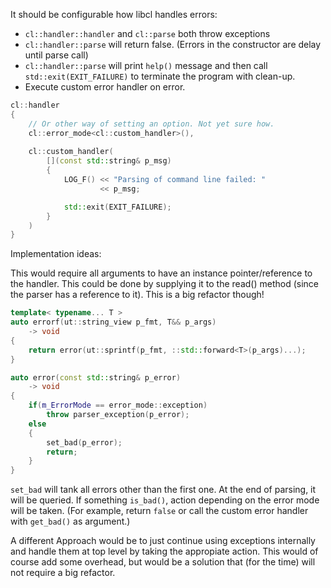 It should be configurable how libcl handles errors:

- `cl::handler::handler` and `cl::parse` both throw exceptions
- `cl::handler::parse` will return false. (Errors in the constructor are delay until parse call)
- `cl::handler::parse` will print `help()` message and then call `std::exit(EXIT_FAILURE)` to terminate the program with clean-up.
- Execute custom error handler on error.


```c++
cl::handler
{
	// Or other way of setting an option. Not yet sure how.
	cl::error_mode<cl::custom_handler>(),
	
	cl::custom_handler(
		[](const std::string& p_msg)
		{
			LOG_F() << "Parsing of command line failed: "
					<< p_msg;

			std::exit(EXIT_FAILURE);
		}
	)
}
```






Implementation ideas:

This would require all arguments to have an instance pointer/reference to the handler. This could be done by supplying it to the read() method (since the parser has a reference to it).
This is a big refactor though!

```c++
template< typename... T >
auto errorf(ut::string_view p_fmt, T&& p_args)
	-> void
{
	return error(ut::sprintf(p_fmt, ::std::forward<T>(p_args)...);
}

auto error(const std::string& p_error)
	-> void
{
	if(m_ErrorMode == error_mode::exception)
		throw parser_exception(p_error);
	else
	{
		set_bad(p_error);
		return;
	}
}
```

`set_bad` will tank all errors other than the first one. At the end of parsing, it will be queried. If something `is_bad()`, action depending on the error mode will be taken.
(For example, return `false` or call the custom error handler with `get_bad()` as argument.)


A different Approach would be to just continue using exceptions internally and handle them at top level by taking the appropiate action. This would of course add some overhead, but would be a solution that (for the time) will not require a big refactor.